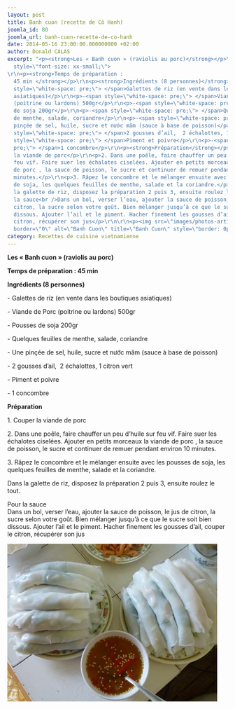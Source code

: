 ```yaml
---
layout: post
title: Banh cuon (recette de Cô Hanh)
joomla_id: 80
joomla_url: banh-cuon-recette-de-co-hanh
date: 2014-05-16 23:00:00.000000000 +02:00
author: Donald CALAS
excerpt: "<p><strong>Les « Banh cuon » (raviolis au porc)</strong></p>\r\n<p><span
  style=\"font-size: xx-small;\"> 
\r\n<p><strong>Temps de préparation :
  45 min </strong></p>\r\n<p><strong>Ingrédients (8 personnes)</strong></p>\r\n<p>-<span
  style=\"white-space: pre;\"> </span>Galettes de riz (en vente dans les boutiques
  asiatiques)</p>\r\n<p>-<span style=\"white-space: pre;\"> </span>Viande de Porc
  (poitrine ou lardons) 500gr</p>\r\n<p>-<span style=\"white-space: pre;\"> </span>Pousses
  de soja 200gr</p>\r\n<p>-<span style=\"white-space: pre;\"> </span>Quelques feuilles
  de menthe, salade, coriandre</p>\r\n<p>-<span style=\"white-space: pre;\"> </span>Une
  pinçée de sel, huile, sucre et nước măm (sauce à base de poisson)</p>\r\n<p>-<span
  style=\"white-space: pre;\"> </span>2 gousses d’ail,  2 échalottes, 1 citron vert</p>\r\n<p>-<span
  style=\"white-space: pre;\"> </span>Piment et poivre</p>\r\n<p>-<span style=\"white-space:
  pre;\"> </span>1 concombre</p>\r\n<p><strong>Préparation</strong></p>\r\n<p>1. Couper
  la viande de porc</p>\r\n<p>2. Dans une poêle, faire chauffer un peu d’huile sur
  feu vif. Faire suer les échalotes ciselées. Ajouter en petits morceaux la viande
  de porc , la sauce de poisson, le sucre et continuer de remuer pendant environ 10
  minutes.</p>\r\n<p>3. Râpez le concombre et le mélanger ensuite avec les pousses
  de soja, les quelques feuilles de menthe, salade et la coriandre.</p>\r\n<p>Dans
  la galette de riz, disposez la préparation 2 puis 3, ensuite roulez le tout.</p>\r\n<p>Pour
  la sauce<br />Dans un bol, verser l’eau, ajouter la sauce de poisson, le jus de
  citron, la sucre selon votre goût. Bien mélanger jusqu’à ce que le sucre soit bien
  dissous. Ajouter l’ail et le piment. Hacher finement les gousses d’ail, couper le
  citron, récupérer son jus</p>\r\n\r\n<p><img src=\"images/photos-articles/banh_cuon.jpg\"
  border=\"0\" alt=\"Banh Cuon\" title=\"Banh Cuon\" style=\"border: 0px none;\" /></p>"
category: Recettes de cuisine vietnamienne
---
```

<p><strong>Les « Banh cuon » (raviolis au porc)</strong></p>
<p><span style="font-size: xx-small;"> 

<p><strong>Temps de préparation : 45 min </strong></p>
<p><strong>Ingrédients (8 personnes)</strong></p>
<p>-<span style="white-space: pre;"> </span>Galettes de riz (en vente dans les boutiques asiatiques)</p>
<p>-<span style="white-space: pre;"> </span>Viande de Porc (poitrine ou lardons) 500gr</p>
<p>-<span style="white-space: pre;"> </span>Pousses de soja 200gr</p>
<p>-<span style="white-space: pre;"> </span>Quelques feuilles de menthe, salade, coriandre</p>
<p>-<span style="white-space: pre;"> </span>Une pinçée de sel, huile, sucre et nước măm (sauce à base de poisson)</p>
<p>-<span style="white-space: pre;"> </span>2 gousses d’ail,  2 échalottes, 1 citron vert</p>
<p>-<span style="white-space: pre;"> </span>Piment et poivre</p>
<p>-<span style="white-space: pre;"> </span>1 concombre</p>
<p><strong>Préparation</strong></p>
<p>1. Couper la viande de porc</p>
<p>2. Dans une poêle, faire chauffer un peu d’huile sur feu vif. Faire suer les échalotes ciselées. Ajouter en petits morceaux la viande de porc , la sauce de poisson, le sucre et continuer de remuer pendant environ 10 minutes.</p>
<p>3. Râpez le concombre et le mélanger ensuite avec les pousses de soja, les quelques feuilles de menthe, salade et la coriandre.</p>
<p>Dans la galette de riz, disposez la préparation 2 puis 3, ensuite roulez le tout.</p>
<p>Pour la sauce<br />Dans un bol, verser l’eau, ajouter la sauce de poisson, le jus de citron, la sucre selon votre goût. Bien mélanger jusqu’à ce que le sucre soit bien dissous. Ajouter l’ail et le piment. Hacher finement les gousses d’ail, couper le citron, récupérer son jus</p>

<p><img src="/assets/images/photos-articles/banh_cuon.jpg" border="0" alt="Banh Cuon" title="Banh Cuon" style="border: 0px none;" /></p>
